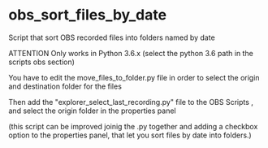 # obs_sort_files_by_date
Script that sort OBS recorded files into folders named by date

ATTENTION Only works in Python 3.6.x (select the python 3.6 path in the scripts obs section)

You have to edit the move_files_to_folder.py file in order to select the origin and destination folder for the files

Then add the "explorer_select_last_recording.py" file to the OBS Scripts , and select the origin folder in the properties panel 



(this script can be improved joinig the .py together and adding a checkbox option to the properties panel, that let you sort files by date into folders.) 

